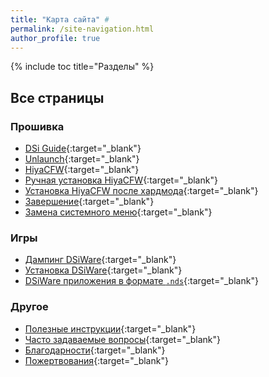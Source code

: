 ```yaml
---
title: "Карта сайта" #
permalink: /site-navigation.html
author_profile: true
---
```


{% include toc title="Разделы" %}

## Все страницы

### Прошивка

* [DSi Guide](/){:target="_blank"}
* [Unlaunch](get-started){:target="_blank"}
* [HiyaCFW](installing-hiyaCFW){:target="_blank"}
* [Ручная установка HiyaCFW](installing-hiyaCFW-manual){:target="_blank"}
* [Установка HiyaCFW после хардмода](hiyaCFW-hm){:target="_blank"}
* [Завершение](finalizing-setup){:target="_blank"}
* [Замена системного меню](replacing-system-menu){:target="_blank"}


### Игры 

* [Дампинг DSiWare](dumping-dsiware){:target="_blank"}
* [Установка DSiWare](installing-dsiware){:target="_blank"}
* [DSiWare приложения в формате `.nds`](dsiware-nds){:target="_blank"}

### Другое 

* [Полезные инструкции](addons){:target="_blank"}
* [Часто задаваемые вопросы](faq){:target="_blank"}
* [Благодарности](credits){:target="_blank"}
* [Пожертвования](donations){:target="_blank"}

